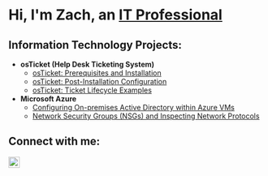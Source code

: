 <h1>Hi, I'm Zach, an <a href="https://www.linkedin.com/in/zacharycwise/">IT Professional</a></h1>
<h2> Information Technology Projects:</h2>

- <b>osTicket (Help Desk Ticketing System)</b>
  - [osTicket: Prerequisites and Installation](https://github.com/zachwiseit/osticket-prereqs)
  - [osTicket: Post-Installation Configuration](https://github.com/zachwiseit/Post-Installation-Configuration)
  - [osTicket: Ticket Lifecycle Examples](https://github.com/zachwiseit/ticket-lifecycle)
- <b>Microsoft Azure</b>
  - [Configuring On-premises Active Directory within Azure VMs](https://github.com/zachwiseit/configure-ad)
  - [Network Security Groups (NSGs) and Inspecting Network Protocols](https://github.com/zachwiseit/azure-network-protocols)

<h2>Connect with me:</h2>

[<img align="left" alt="Josh | LinkedIn" width="22px" src="https://cdn.jsdelivr.net/npm/simple-icons@v3/icons/linkedin.svg" />][linkedin]


[linkedin]: https://www.linkedin.com/in/zacharycwise/
